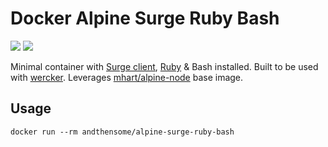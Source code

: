 # Docker Alpine Surge Ruby Bash

[![](https://images.microbadger.com/badges/image/andthensome/alpine-surge-ruby-bash.svg)](https://microbadger.com/images/andthensome/alpine-surge-ruby-bash "Get your own image badge on microbadger.com") [![](https://images.microbadger.com/badges/version/andthensome/alpine-surge-ruby-bash.svg)](https://microbadger.com/images/andthensome/alpine-surge-ruby-bash "Get your own version badge on microbadger.com")

Minimal container with [Surge client](https://www.npmjs.com/package/surge), [Ruby](https://www.ruby-lang.org/en/) & Bash installed. Built to be used with [wercker](http://wercker.com/). Leverages [mhart/alpine-node](https://hub.docker.com/r/mhart/alpine-node/) base image.

## Usage

	docker run --rm andthensome/alpine-surge-ruby-bash

